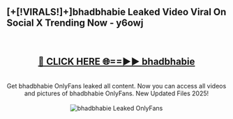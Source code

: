 <h2>[+[!VIRALS!]+]bhadbhabie Leaked Video Viral On Social X Trending Now - y6owj</h2>
<br>
<div align="center">
<h2><a href="https://libra.edu.pl?bhadbhabie" rel="nofollow">🔴 CLICK HERE 🌐==►► bhadbhabie</a></h2>
<br>
Get bhadbhabie OnlyFans leaked all content. Now you can access all videos and pictures of bhadbhabie OnlyFans. New Updated Files 2025!
<br>
<br>
<a href="https://libra.edu.pl?bhadbhabie" rel="nofollow" data-target="animated-image.originalLink"><img src="https://i.ibb.co.com/WyWwxjT/player-gif2.gif" alt="bhadbhabie Leaked OnlyFans" style="max-width: 100%; display: inline-block;" data-target="animated-image.originalImage"></a>
</div>
<br>